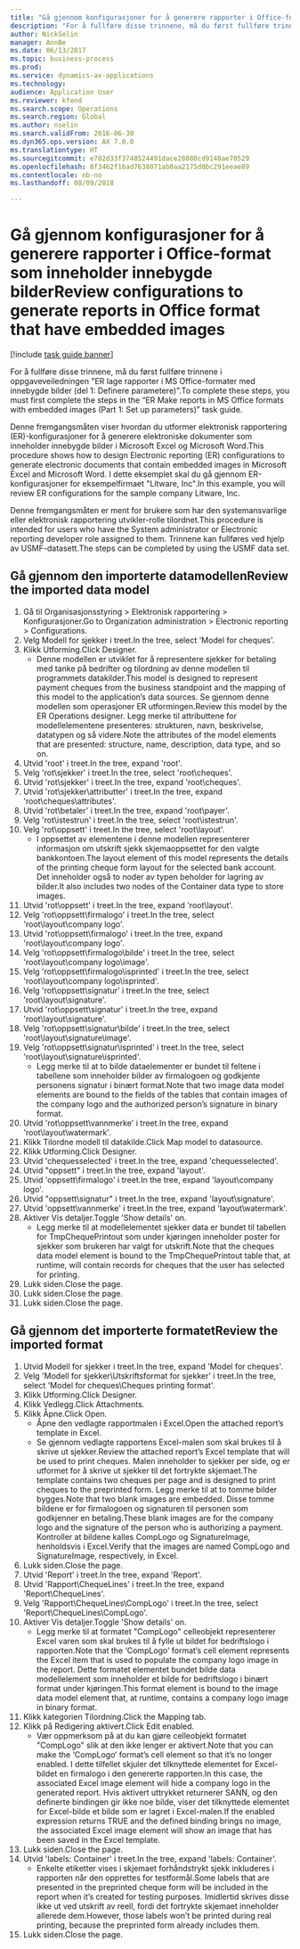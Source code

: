 ```yaml
--- 
title: "Gå gjennom konfigurasjoner for å generere rapporter i Office-format som inneholder innebygde bilder"
description: "For å fullføre disse trinnene, må du først fullføre trinnene i oppgaveveiledningen \"ER lage rapporter i MS Office-formater med innebygde bilder (del 1: Definere parametere)\"."
author: NickSelin
manager: AnnBe
ms.date: 06/13/2017
ms.topic: business-process
ms.prod: 
ms.service: dynamics-ax-applications
ms.technology: 
audience: Application User
ms.reviewer: kfend
ms.search.scope: Operations
ms.search.region: Global
ms.author: nselin
ms.search.validFrom: 2016-06-30
ms.dyn365.ops.version: AX 7.0.0
ms.translationtype: HT
ms.sourcegitcommit: e782d33f3748524491dace28008cd9148ae70529
ms.openlocfilehash: 8f3462f16ad7638071ab0aa2175d0bc291eeae89
ms.contentlocale: nb-no
ms.lasthandoff: 08/09/2018

---
```

# <a name="review-configurations-to-generate-reports-in-office-format-that-have-embedded-images"></a><span data-ttu-id="ffbdc-103">Gå gjennom konfigurasjoner for å generere rapporter i Office-format som inneholder innebygde bilder</span><span class="sxs-lookup"><span data-stu-id="ffbdc-103">Review configurations to generate reports in Office format that have embedded images</span></span>

[!include [task guide banner](../../includes/task-guide-banner.md)]

<span data-ttu-id="ffbdc-104">For å fullføre disse trinnene, må du først fullføre trinnene i oppgaveveiledningen "ER lage rapporter i MS Office-formater med innebygde bilder (del 1: Definere parametere)".</span><span class="sxs-lookup"><span data-stu-id="ffbdc-104">To complete these steps, you must first complete the steps in the “ER Make reports in MS Office formats with embedded images (Part 1: Set up parameters)” task guide.</span></span>

<span data-ttu-id="ffbdc-105">Denne fremgangsmåten viser hvordan du utformer elektronisk rapportering (ER)-konfigurasjoner for å generere elektroniske dokumenter som inneholder innebygde bilder i Microsoft Excel og Microsoft Word.</span><span class="sxs-lookup"><span data-stu-id="ffbdc-105">This procedure shows how to design Electronic reporting (ER) configurations to generate electronic documents that contain embedded images in Microsoft Excel and Microsoft Word.</span></span> <span data-ttu-id="ffbdc-106">I dette eksemplet skal du gå gjennom ER-konfigurasjoner for eksempelfirmaet "Litware, Inc".</span><span class="sxs-lookup"><span data-stu-id="ffbdc-106">In this example, you will review ER configurations for the sample company Litware, Inc.</span></span> 

<span data-ttu-id="ffbdc-107">Denne fremgangsmåten er ment for brukere som har den systemansvarlige eller elektronisk rapportering utvikler-rolle tilordnet.</span><span class="sxs-lookup"><span data-stu-id="ffbdc-107">This procedure is intended for users who have the System administrator or Electronic reporting developer role assigned to them.</span></span> <span data-ttu-id="ffbdc-108">Trinnene kan fullføres ved hjelp av USMF-datasett.</span><span class="sxs-lookup"><span data-stu-id="ffbdc-108">The steps can be completed by using the USMF data set.</span></span>


## <a name="review-the-imported-data-model"></a><span data-ttu-id="ffbdc-109">Gå gjennom den importerte datamodellen</span><span class="sxs-lookup"><span data-stu-id="ffbdc-109">Review the imported data model</span></span>
1. <span data-ttu-id="ffbdc-110">Gå til Organisasjonsstyring > Elektronisk rapportering > Konfigurasjoner.</span><span class="sxs-lookup"><span data-stu-id="ffbdc-110">Go to Organization administration > Electronic reporting > Configurations.</span></span>
2. <span data-ttu-id="ffbdc-111">Velg Modell for sjekker i treet.</span><span class="sxs-lookup"><span data-stu-id="ffbdc-111">In the tree, select 'Model for cheques'.</span></span>
3. <span data-ttu-id="ffbdc-112">Klikk Utforming.</span><span class="sxs-lookup"><span data-stu-id="ffbdc-112">Click Designer.</span></span>
    * <span data-ttu-id="ffbdc-113">Denne modellen er utviklet for å representere sjekker for betaling med tanke på bedrifter og tilordning av denne modellen til programmets datakilder.</span><span class="sxs-lookup"><span data-stu-id="ffbdc-113">This model is designed to represent payment cheques from the business standpoint and the mapping of this model to the application’s data sources.</span></span> <span data-ttu-id="ffbdc-114">Se gjennom denne modellen som operasjoner ER utformingen.</span><span class="sxs-lookup"><span data-stu-id="ffbdc-114">Review this model by the ER Operations designer.</span></span> <span data-ttu-id="ffbdc-115">Legg merke til attributtene for modellelementene presenteres: strukturen, navn, beskrivelse, datatypen og så videre.</span><span class="sxs-lookup"><span data-stu-id="ffbdc-115">Note the attributes of the model elements that are presented: structure, name, description, data type, and so on.</span></span>   
4. <span data-ttu-id="ffbdc-116">Utvid 'root' i treet.</span><span class="sxs-lookup"><span data-stu-id="ffbdc-116">In the tree, expand 'root'.</span></span>
5. <span data-ttu-id="ffbdc-117">Velg 'rot\sjekker' i treet.</span><span class="sxs-lookup"><span data-stu-id="ffbdc-117">In the tree, select 'root\cheques'.</span></span>
6. <span data-ttu-id="ffbdc-118">Utvid 'rot\sjekker' i treet.</span><span class="sxs-lookup"><span data-stu-id="ffbdc-118">In the tree, expand 'root\cheques'.</span></span>
7. <span data-ttu-id="ffbdc-119">Utvid 'rot\sjekker\attributter' i treet.</span><span class="sxs-lookup"><span data-stu-id="ffbdc-119">In the tree, expand 'root\cheques\attributes'.</span></span>
8. <span data-ttu-id="ffbdc-120">Utvid 'rot\betaler' i treet.</span><span class="sxs-lookup"><span data-stu-id="ffbdc-120">In the tree, expand 'root\payer'.</span></span>
9. <span data-ttu-id="ffbdc-121">Velg 'rot\istestrun' i treet.</span><span class="sxs-lookup"><span data-stu-id="ffbdc-121">In the tree, select 'root\istestrun'.</span></span>
10. <span data-ttu-id="ffbdc-122">Velg 'rot\oppsett' i treet.</span><span class="sxs-lookup"><span data-stu-id="ffbdc-122">In the tree, select 'root\layout'.</span></span>
    * <span data-ttu-id="ffbdc-123">I oppsettet av elementene i denne modellen representerer informasjon om utskrift sjekk skjemaoppsettet for den valgte bankkontoen.</span><span class="sxs-lookup"><span data-stu-id="ffbdc-123">The layout element of this model represents the details of the printing cheque form layout for the selected bank account.</span></span> <span data-ttu-id="ffbdc-124">Det inneholder også to noder av typen beholder for lagring av bilder.</span><span class="sxs-lookup"><span data-stu-id="ffbdc-124">It also includes two nodes of the Container data type to store images.</span></span>   
11. <span data-ttu-id="ffbdc-125">Utvid 'rot\oppsett' i treet.</span><span class="sxs-lookup"><span data-stu-id="ffbdc-125">In the tree, expand 'root\layout'.</span></span>
12. <span data-ttu-id="ffbdc-126">Velg 'rot\oppsett\firmalogo' i treet.</span><span class="sxs-lookup"><span data-stu-id="ffbdc-126">In the tree, select 'root\layout\company logo'.</span></span>
13. <span data-ttu-id="ffbdc-127">Utvid 'rot\oppsett\firmalogo' i treet.</span><span class="sxs-lookup"><span data-stu-id="ffbdc-127">In the tree, expand 'root\layout\company logo'.</span></span>
14. <span data-ttu-id="ffbdc-128">Velg 'rot\oppsett\firmalogo\bilde' i treet.</span><span class="sxs-lookup"><span data-stu-id="ffbdc-128">In the tree, select 'root\layout\company logo\image'.</span></span>
15. <span data-ttu-id="ffbdc-129">Velg 'rot\oppsett\firmalogo\isprinted' i treet.</span><span class="sxs-lookup"><span data-stu-id="ffbdc-129">In the tree, select 'root\layout\company logo\isprinted'.</span></span>
16. <span data-ttu-id="ffbdc-130">Velg 'rot\oppsett\signatur' i treet.</span><span class="sxs-lookup"><span data-stu-id="ffbdc-130">In the tree, select 'root\layout\signature'.</span></span>
17. <span data-ttu-id="ffbdc-131">Utvid 'rot\oppsett\signatur' i treet.</span><span class="sxs-lookup"><span data-stu-id="ffbdc-131">In the tree, expand 'root\layout\signature'.</span></span>
18. <span data-ttu-id="ffbdc-132">Velg 'rot\oppsett\signatur\bilde' i treet.</span><span class="sxs-lookup"><span data-stu-id="ffbdc-132">In the tree, select 'root\layout\signature\image'.</span></span>
19. <span data-ttu-id="ffbdc-133">Velg 'rot\oppsett\signatur\isprinted' i treet.</span><span class="sxs-lookup"><span data-stu-id="ffbdc-133">In the tree, select 'root\layout\signature\isprinted'.</span></span>
    * <span data-ttu-id="ffbdc-134">Legg merke til at to bilde dataelementer er bundet til feltene i tabellene som inneholder bilder av firmalogoen og godkjente personens signatur i binært format.</span><span class="sxs-lookup"><span data-stu-id="ffbdc-134">Note that two image data model elements are bound to the fields of the tables that contain images of the company logo and the authorized person’s signature in binary format.</span></span>  
20. <span data-ttu-id="ffbdc-135">Utvid 'rot\oppsett\vannmerke' i treet.</span><span class="sxs-lookup"><span data-stu-id="ffbdc-135">In the tree, expand 'root\layout\watermark'.</span></span>
21. <span data-ttu-id="ffbdc-136">Klikk Tilordne modell til datakilde.</span><span class="sxs-lookup"><span data-stu-id="ffbdc-136">Click Map model to datasource.</span></span>
22. <span data-ttu-id="ffbdc-137">Klikk Utforming.</span><span class="sxs-lookup"><span data-stu-id="ffbdc-137">Click Designer.</span></span>
23. <span data-ttu-id="ffbdc-138">Utvid 'chequesselected' i treet.</span><span class="sxs-lookup"><span data-stu-id="ffbdc-138">In the tree, expand 'chequesselected'.</span></span>
24. <span data-ttu-id="ffbdc-139">Utvid "oppsett" i treet.</span><span class="sxs-lookup"><span data-stu-id="ffbdc-139">In the tree, expand 'layout'.</span></span>
25. <span data-ttu-id="ffbdc-140">Utvid 'oppsett\firmalogo' i treet.</span><span class="sxs-lookup"><span data-stu-id="ffbdc-140">In the tree, expand 'layout\company logo'.</span></span>
26. <span data-ttu-id="ffbdc-141">Utvid "oppsett\signatur" i treet.</span><span class="sxs-lookup"><span data-stu-id="ffbdc-141">In the tree, expand 'layout\signature'.</span></span>
27. <span data-ttu-id="ffbdc-142">Utvid 'oppsett\vannmerke' i treet.</span><span class="sxs-lookup"><span data-stu-id="ffbdc-142">In the tree, expand 'layout\watermark'.</span></span>
28. <span data-ttu-id="ffbdc-143">Aktiver Vis detaljer.</span><span class="sxs-lookup"><span data-stu-id="ffbdc-143">Toggle 'Show details' on.</span></span>
    * <span data-ttu-id="ffbdc-144">Legg merke til at modellelementet sjekker data er bundet til tabellen for TmpChequePrintout som under kjøringen inneholder poster for sjekker som brukeren har valgt for utskrift.</span><span class="sxs-lookup"><span data-stu-id="ffbdc-144">Note that the cheques data model element is bound to the TmpChequePrintout table that, at runtime, will contain records for cheques that the user has selected for printing.</span></span>   
29. <span data-ttu-id="ffbdc-145">Lukk siden.</span><span class="sxs-lookup"><span data-stu-id="ffbdc-145">Close the page.</span></span>
30. <span data-ttu-id="ffbdc-146">Lukk siden.</span><span class="sxs-lookup"><span data-stu-id="ffbdc-146">Close the page.</span></span>
31. <span data-ttu-id="ffbdc-147">Lukk siden.</span><span class="sxs-lookup"><span data-stu-id="ffbdc-147">Close the page.</span></span>

## <a name="review-the-imported-format"></a><span data-ttu-id="ffbdc-148">Gå gjennom det importerte formatet</span><span class="sxs-lookup"><span data-stu-id="ffbdc-148">Review the imported format</span></span>
1. <span data-ttu-id="ffbdc-149">Utvid Modell for sjekker i treet.</span><span class="sxs-lookup"><span data-stu-id="ffbdc-149">In the tree, expand 'Model for cheques'.</span></span>
2. <span data-ttu-id="ffbdc-150">Velg 'Modell for sjekker\Utskriftsformat for sjekker' i treet.</span><span class="sxs-lookup"><span data-stu-id="ffbdc-150">In the tree, select 'Model for cheques\Cheques printing format'.</span></span>
3. <span data-ttu-id="ffbdc-151">Klikk Utforming.</span><span class="sxs-lookup"><span data-stu-id="ffbdc-151">Click Designer.</span></span>
4. <span data-ttu-id="ffbdc-152">Klikk Vedlegg.</span><span class="sxs-lookup"><span data-stu-id="ffbdc-152">Click Attachments.</span></span>
5. <span data-ttu-id="ffbdc-153">Klikk Åpne.</span><span class="sxs-lookup"><span data-stu-id="ffbdc-153">Click Open.</span></span>
    * <span data-ttu-id="ffbdc-154">Åpne den vedlagte rapportmalen i Excel.</span><span class="sxs-lookup"><span data-stu-id="ffbdc-154">Open the attached report’s template in Excel.</span></span>  
    * <span data-ttu-id="ffbdc-155">Se gjennom vedlagte rapportens Excel-malen som skal brukes til å skrive ut sjekker.</span><span class="sxs-lookup"><span data-stu-id="ffbdc-155">Review the attached report’s Excel template that will be used to print cheques.</span></span> <span data-ttu-id="ffbdc-156">Malen inneholder to sjekker per side, og er utformet for å skrive ut sjekker til det fortrykte skjemaet.</span><span class="sxs-lookup"><span data-stu-id="ffbdc-156">The template contains two cheques per page and is designed to print cheques to the preprinted form.</span></span> <span data-ttu-id="ffbdc-157">Legg merke til at to tomme bilder bygges.</span><span class="sxs-lookup"><span data-stu-id="ffbdc-157">Note that two blank images are embedded.</span></span> <span data-ttu-id="ffbdc-158">Disse tomme bildene er for firmalogoen og signaturen til personen som godkjenner en betaling.</span><span class="sxs-lookup"><span data-stu-id="ffbdc-158">These blank images are for the company logo and the signature of the person who is authorizing a payment.</span></span> <span data-ttu-id="ffbdc-159">Kontroller at bildene kalles CompLogo og SignatureImage, henholdsvis i Excel.</span><span class="sxs-lookup"><span data-stu-id="ffbdc-159">Verify that the images are named CompLogo and SignatureImage, respectively, in Excel.</span></span>   
6. <span data-ttu-id="ffbdc-160">Lukk siden.</span><span class="sxs-lookup"><span data-stu-id="ffbdc-160">Close the page.</span></span>
7. <span data-ttu-id="ffbdc-161">Utvid 'Report' i treet.</span><span class="sxs-lookup"><span data-stu-id="ffbdc-161">In the tree, expand 'Report'.</span></span>
8. <span data-ttu-id="ffbdc-162">Utvid 'Rapport\ChequeLines' i treet.</span><span class="sxs-lookup"><span data-stu-id="ffbdc-162">In the tree, expand 'Report\ChequeLines'.</span></span>
9. <span data-ttu-id="ffbdc-163">Velg 'Rapport\ChequeLines\CompLogo' i treet.</span><span class="sxs-lookup"><span data-stu-id="ffbdc-163">In the tree, select 'Report\ChequeLines\CompLogo'.</span></span>
10. <span data-ttu-id="ffbdc-164">Aktiver Vis detaljer.</span><span class="sxs-lookup"><span data-stu-id="ffbdc-164">Toggle 'Show details' on.</span></span>
    * <span data-ttu-id="ffbdc-165">Legg merke til at formatet "CompLogo" celleobjekt representerer Excel varen som skal brukes til å fylle ut bildet for bedriftslogo i rapporten.</span><span class="sxs-lookup"><span data-stu-id="ffbdc-165">Note that the ‘CompLogo’ format’s cell element represents the Excel item that is used to populate the company logo image in the report.</span></span> <span data-ttu-id="ffbdc-166">Dette formatet elementet bundet bilde data modellelement som inneholder et bilde for bedriftslogo i binært format under kjøringen.</span><span class="sxs-lookup"><span data-stu-id="ffbdc-166">This format element is bound to the image data model element that, at runtime, contains a company logo image in binary format.</span></span>   
11. <span data-ttu-id="ffbdc-167">Klikk kategorien Tilordning.</span><span class="sxs-lookup"><span data-stu-id="ffbdc-167">Click the Mapping tab.</span></span>
12. <span data-ttu-id="ffbdc-168">Klikk på Redigering aktivert.</span><span class="sxs-lookup"><span data-stu-id="ffbdc-168">Click Edit enabled.</span></span>
    * <span data-ttu-id="ffbdc-169">Vær oppmerksom på at du kan gjøre celleobjekt formatet "CompLogo" slik at den ikke lenger er aktivert.</span><span class="sxs-lookup"><span data-stu-id="ffbdc-169">Note that you can make the ‘CompLogo’ format’s cell element so that it’s no longer enabled.</span></span> <span data-ttu-id="ffbdc-170">I dette tilfellet skjuler det tilknyttede elementet for Excel-bildet en firmalogo i den genererte rapporten.</span><span class="sxs-lookup"><span data-stu-id="ffbdc-170">In this case, the associated Excel image element will hide a company logo in the generated report.</span></span> <span data-ttu-id="ffbdc-171">Hvis aktivert uttrykket returnerer SANN, og den definerte bindingen gir ikke noe bilde, viser det tilknyttede elementet for Excel-bilde et bilde som er lagret i Excel-malen.</span><span class="sxs-lookup"><span data-stu-id="ffbdc-171">If the enabled expression returns TRUE and the defined binding brings no image, the associated Excel image element will show an image that has been saved in the Excel template.</span></span>   
13. <span data-ttu-id="ffbdc-172">Lukk siden.</span><span class="sxs-lookup"><span data-stu-id="ffbdc-172">Close the page.</span></span>
14. <span data-ttu-id="ffbdc-173">Utvid 'labels: Container' i treet.</span><span class="sxs-lookup"><span data-stu-id="ffbdc-173">In the tree, expand 'labels: Container'.</span></span>
    * <span data-ttu-id="ffbdc-174">Enkelte etiketter vises i skjemaet forhåndstrykt sjekk inkluderes i rapporten når den opprettes for testformål.</span><span class="sxs-lookup"><span data-stu-id="ffbdc-174">Some labels that are presented in the preprinted cheque form will be included in the report when it’s created for testing purposes.</span></span> <span data-ttu-id="ffbdc-175">Imidlertid skrives disse ikke ut ved utskrift av reell, fordi det fortrykte skjemaet inneholder allerede dem.</span><span class="sxs-lookup"><span data-stu-id="ffbdc-175">However, those labels won’t be printed during real printing, because the preprinted form already includes them.</span></span>  
15. <span data-ttu-id="ffbdc-176">Lukk siden.</span><span class="sxs-lookup"><span data-stu-id="ffbdc-176">Close the page.</span></span>


